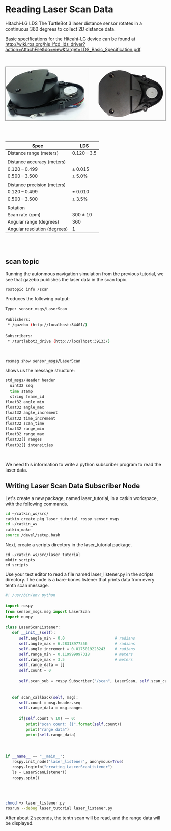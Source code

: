 # Reading Laser Scan Data

Hitachi-LG LDS
The TurtleBot 3 laser distance sensor rotates in a continuous 360 degrees to collect 2D distance data.

Basic specifications for the Hitcahi-LG device can be found at http://wiki.ros.org/hls_lfcd_lds_driver?action=AttachFile&do=view&target=LDS_Basic_Specification.pdf.

</br>

![Hitachi Laser Distance Sensor](./images/hitachi_laser.jpg)

</br></br>

| Spec | LDS |
| --- | --- |
| Distance range (meters) | 0.120 – 3.5 |
|    |    |
| Distance accuracy (meters) |    |
| 0.120 – 0.499 | ± 0.015 |
| 0.500 – 3.500 | ± 5.0% |
|    |    |
| Distance precision (meters) |    |
| 0.120 – 0.499 | ± 0.010 |
| 0.500 – 3.500 | ± 3.5%
|    |    |
| Rotation |    |
| Scan rate (rpm) | 300 ± 10 |
| Angular range (degrees) | 360 |
| Angular resolution (degrees) | 1 |

</br></br>


## scan topic

Running the autonmous navigation simulation from the previous tutorial, we see that gazebo publishes the laser data in the scan topic.

```bash
rostopic info /scan
```

Produces the following output:

```bash
Type: sensor_msgs/LaserScan

Publishers: 
 * /gazebo (http://localhost:34401/)

Subscribers: 
 * /turtlebot3_drive (http://localhost:39133/)
 ```

</br>

```bash
rosmsg show sensor_msgs/LaserScan 
```

shows us the message structure:

```bash
std_msgs/Header header
  uint32 seq
  time stamp
  string frame_id
float32 angle_min
float32 angle_max
float32 angle_increment
float32 time_increment
float32 scan_time
float32 range_min
float32 range_max
float32[] ranges
float32[] intensities
```

</br>

We need this information to write a python subscriber program to read the laser data.

## Writing Laser Scan Data Subscriber Node

Let's create a new package, named laser_tutorial, in a catkin workspace, with the following commands.

```bash
cd ~/catkin_ws/src/
catkin_create_pkg laser_tutorial rospy sensor_msgs
cd ~/catkin_ws
catkin_make
source /devel/setup.bash
```

Next, create a scripts directory in the laser_tutorial package.

```
cd ~/catkin_ws/src/laser_tutorial 
mkdir scripts
cd scripts
```

Use your text editor to read a file named laser_listener.py in the scripts directory. The code is a bare-bones listener that prints data from every tenth scan message. 

```python
#! /usr/bin/env python

import rospy
from sensor_msgs.msg import LaserScan 
import numpy

class LaserScanListener:
   def __init__(self):
      self.angle_min = 0.0                      # radians
      self.angle_max = 6.28318977356            # radians
      self.angle_increment = 0.0175019223243    # radians
      self.range_min = 0.119999997318           # meters
      self.range_max = 3.5                      # meters
      self.range_data = []
      self.count = 0

      self.scan_sub = rospy.Subscriber("/scan", LaserScan, self.scan_callback)


   def scan_callback(self, msg):
      self.count = msg.header.seq
      self.range_data = msg.ranges
      
      if(self.count % 10) == 0:
         print("scan count: {}".format(self.count))
         print("range data")
         print(self.range_data)


         
if __name__ == "__main__":
   rospy.init_node('laser_listener', anonymous=True)
   rospy.loginfo("creating LascerScanListener")
   ls = LaserScanListener()
   rospy.spin()
   
```

</br>

```bash
chmod +x laser_listener.py 
rosrun --debug laser_tutorial laser_listener.py 
```

After about 2 seconds, the tenth scan will be read, and the range data will be displayed.